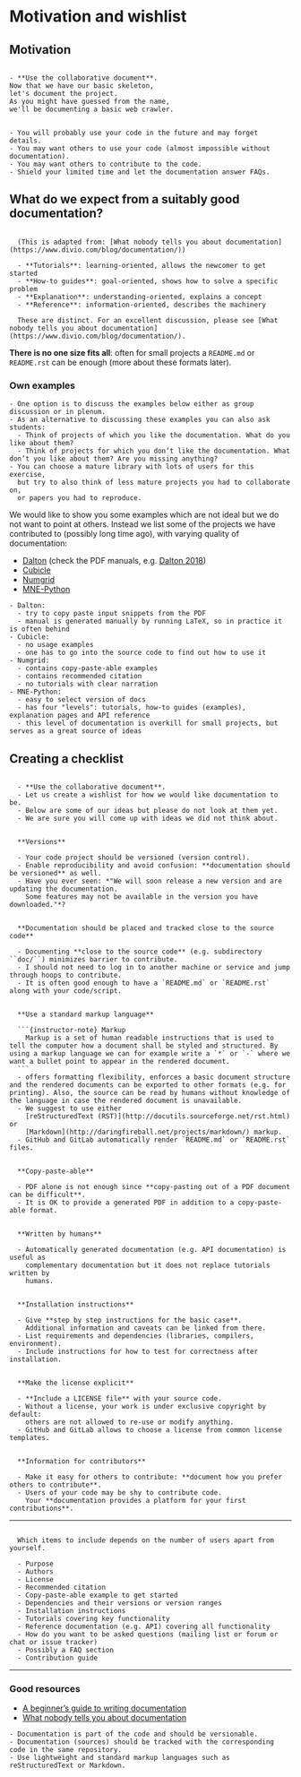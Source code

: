 # Motivation and wishlist

## Motivation

```{challenge} Why documenting code?

- **Use the collaborative document**.
Now that we have our basic skeleton,
let's document the project.
As you might have guessed from the name,
we'll be documenting a basic web crawler.
```

```{solution} Our motivation (but let us brainstorm first)

- You will probably use your code in the future and may forget details.
- You may want others to use your code (almost impossible without documentation).
- You may want others to contribute to the code.
- Shield your limited time and let the documentation answer FAQs.
```


## What do we expect from a suitably good documentation?

```{discussion} Documentation comes in different forms - what *is* documentation?

  (This is adapted from: [What nobody tells you about documentation](https://www.divio.com/blog/documentation/))

  - **Tutorials**: learning-oriented, allows the newcomer to get started
  - **How-to guides**: goal-oriented, shows how to solve a specific problem
  - **Explanation**: understanding-oriented, explains a concept
  - **Reference**: information-oriented, describes the machinery

  These are distinct. For an excellent discussion, please see [What nobody tells you about documentation](https://www.divio.com/blog/documentation/).
```

**There is no one size fits all**: often for small projects a `README.md` or
`README.rst` can be enough (more about these formats later).


### Own examples

```{instructor-note}
- One option is to discuss the examples below either as group discussion or in plenum.
- As an alternative to discussing these examples you can also ask students:
  - Think of projects of which you like the documentation. What do you like about them?
  - Think of projects for which you don’t like the documentation. What don’t you like about them? Are you missing anything?
- You can choose a mature library with lots of users for this exercise,
  but try to also think of less mature projects you had to collaborate on,
  or papers you had to reproduce.
```

We would like to show you some examples which are not ideal but we do not want
to point at others.
Instead we list some of the projects we have contributed to (possibly long time
ago), with varying quality of documentation:

- [Dalton](https://daltonprogram.org/documentation/) (check the PDF
  manuals, e.g. [Dalton 2018](https://daltonprogram.org/manuals/dalton2018manual.pdf))
- [Cubicle](https://github.com/bast/cubicle)
- [Numgrid](https://github.com/dftlibs/numgrid)
- [MNE-Python](https://mne.tools)

```{discussion} Pros and cons of these examples
- Dalton:
  - try to copy paste input snippets from the PDF
  - manual is generated manually by running LaTeX, so in practice it is often behind
- Cubicle:
  - no usage examples
  - one has to go into the source code to find out how to use it
- Numgrid:
  - contains copy-paste-able examples
  - contains recommended citation
  - no tutorials with clear narration
- MNE-Python:
  - easy to select version of docs
  - has four "levels": tutorials, how-to guides (examples), explanation pages and API reference
  - this level of documentation is overkill for small projects, but serves as a great source of ideas
```


## Creating a checklist

```{challenge} Exercise in the main room: Create a wishlist

  - **Use the collaborative document**.
  - Let us create a wishlist for how we would like documentation to be.
  - Below are some of our ideas but please do not look at them yet.
  - We are sure you will come up with ideas we did not think about.
```

````{solution} Our wishlist (but let us brainstorm first)

  **Versions**

  - Your code project should be versioned (version control).
  - Enable reproducibility and avoid confusion: **documentation should be versioned** as well.
  - Have you ever seen: *"We will soon release a new version and are updating the documentation.
    Some features may not be available in the version you have downloaded."*?


  **Documentation should be placed and tracked close to the source code**

  - Documenting **close to the source code** (e.g. subdirectory ``doc/``) minimizes barrier to contribute.
  - I should not need to log in to another machine or service and jump through hoops to contribute.
  - It is often good enough to have a `README.md` or `README.rst` along with your code/script.


  **Use a standard markup language**

  ```{instructor-note} Markup
    Markup is a set of human readable instructions that is used to tell the computer how a document shall be styled and structured. By using a markup language we can for example write a `*` or `-` where we want a bullet point to appear in the rendered document.
  ```
  - offers formatting flexibility, enforces a basic document structure and the rendered documents can be exported to other formats (e.g. for printing). Also, the source can be read by humans without knowledge of the language in case the rendered document is unavailable.
  - We suggest to use either
    [reStructuredText (RST)](http://docutils.sourceforge.net/rst.html) or
    [Markdown](http://daringfireball.net/projects/markdown/) markup.
  - GitHub and GitLab automatically render `README.md` or `README.rst` files.


  **Copy-paste-able**

  - PDF alone is not enough since **copy-pasting out of a PDF document can be difficult**.
  - It is OK to provide a generated PDF in addition to a copy-paste-able format.


  **Written by humans**

  - Automatically generated documentation (e.g. API documentation) is useful as
    complementary documentation but it does not replace tutorials written by
    humans.


  **Installation instructions**

  - Give **step by step instructions for the basic case**.
    Additional information and caveats can be linked from there.
  - List requirements and dependencies (libraries, compilers, environment).
  - Include instructions for how to test for correctness after installation.


  **Make the license explicit**

  - **Include a LICENSE file** with your source code.
  - Without a license, your work is under exclusive copyright by default:
    others are not allowed to re-use or modify anything.
  - GitHub and GitLab allows to choose a license from common license templates.


  **Information for contributors**

  - Make it easy for others to contribute: **document how you prefer others to contribute**.
  - Users of your code may be shy to contribute code.
    Your **documentation provides a platform for your first contributions**.
````

---

```{discussion} Documentation checklist

  Which items to include depends on the number of users apart from yourself.

  - Purpose
  - Authors
  - License
  - Recommended citation
  - Copy-paste-able example to get started
  - Dependencies and their versions or version ranges
  - Installation instructions
  - Tutorials covering key functionality
  - Reference documentation (e.g. API) covering all functionality
  - How do you want to be asked questions (mailing list or forum or chat or issue tracker)
  - Possibly a FAQ section
  - Contribution guide
```

---

### Good resources

- [A beginner’s guide to writing documentation](http://www.writethedocs.org/guide/writing/beginners-guide-to-docs/)
- [What nobody tells you about documentation](https://www.divio.com/blog/documentation/)

```{keypoints}
- Documentation is part of the code and should be versionable.
- Documentation (sources) should be tracked with the corresponding code in the same repository.
- Use lightweight and standard markup languages such as reStructuredText or Markdown.
```
